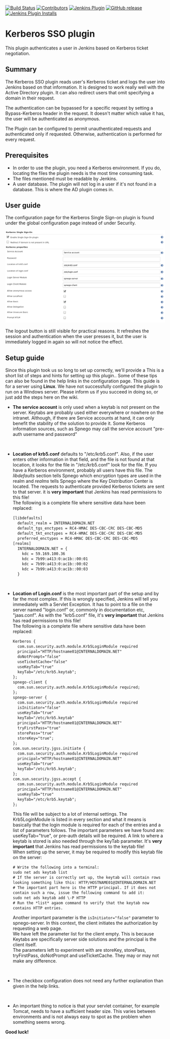[![Build Status](https://ci.jenkins.io/job/Plugins/job/kerberos-sso-plugin/job/master/badge/icon)](https://ci.jenkins.io/job/Plugins/job/kerberos-sso-plugin/job/master/)
[![Contributors](https://img.shields.io/github/contributors/jenkinsci/kerberos-sso-plugin.svg)](https://github.com/jenkinsci/kerberos-sso-plugin/graphs/contributors)
[![Jenkins Plugin](https://img.shields.io/jenkins/plugin/v/kerberos-sso.svg)](https://plugins.jenkins.io/kerberos-sso)
[![GitHub release](https://img.shields.io/github/release/jenkinsci/kerberos-sso-plugin.svg?label=changelog)](https://github.com/jenkinsci/kerberos-sso-plugin/releases/latest)
[![Jenkins Plugin Installs](https://img.shields.io/jenkins/plugin/i/kerberos-sso.svg?color=blue)](https://plugins.jenkins.io/kerberos-sso)

# Kerberos SSO plugin

This plugin authenticates a user in Jenkins based on Kerberos ticket negotiation.

## Summary

The Kerberos SSO plugin reads user's Kerberos ticket and logs the user
into Jenkins based on that information. It is designed to work really well with
the Active Directory plugin. It can also redirect users that omit specifying 
a domain in their request.

The authentication can be bypassed for a specific request by setting a
Bypass-Kerberos header in the request. It doesn't matter which value it
has, the user will be authenticated as anonymous.

The Plugin can be configured to permit unauthenticated requests and
authenticated only if requested. Otherwise, authentication is performed
for every request.

## Prerequisites

-   In order to use the plugin, you need a Kerberos environment. If you
    do, locating the files the plugin needs is the most time consuming
    task.
-   The files mentioned must be readable by Jenkins.
-   A user database. The plugin will not log in a user if it's not found
    in a database. This is where the AD plugin comes in.

## User guide

The configuration page for the Kerberos Single Sign-on plugin is found under
the global configuration page instead of under Security.

![](docs/images/kerberos-sso-config.png)

The logout button is still visible for practical reasons. It refreshes
the session and authentication when the user presses it, but the user
is immediately logged in again so will not notice the effect.

## Setup guide

Since this plugin took us so long to set up correctly, we'll provide a
This is a short list of steps and hints for setting up this plugin.. Some of
these tips can also be found in the help links in the configuration
page. This guide is for a server using **Linux**. We have not
successfully configured the plugin to run on a Windows server. Please
inform us if you succeed in doing so, or just add the steps here on the
wiki.

-   **The service account** is only used when a keytab is not present on
    the server. Keytabs are probably used either everywhere or nowhere
    on the intranet. Although, if there are Service accounts at hand, it
    can only benefit the stability of the solution to provide it. Some
    Kerberos information sources, such as Spnego may call the service
    account "pre-auth username and password"

&nbsp;

-   **Location of krb5.conf** defaults to "/etc/krb5.conf". Also, if the
    user enters other information in that field, and the file is not
    found at that location, it looks for the file in "/etc/krb5.conf"
    look for the file. If you have a Kerberos environment, probably all
    users have this file. The *libdefaults* section tells Spnego which
    encryption types are used in the realm and *realms* tells Spnego
    where the Key Distribution Center is located. The requests to
    authenticate provided Kerberos tickets are sent to that server. it
    is **very important** that Jenkins has read permissions to this
    file!  
    The following is a complete file where sensitive data have been
    replaced:

    ``` syntaxhighlighter-pre
    [libdefaults]
      default_realm = INTERNALDOMAIN.NET
      default_tgs_enctypes = RC4-HMAC DES-CBC-CRC DES-CBC-MD5
      default_tkt_enctypes = RC4-HMAC DES-CBC-CRC DES-CBC-MD5
      preferred_enctypes = RC4-HMAC DES-CBC-CRC DES-CBC-MD5
    [realms]
      INTERNALDOMAIN.NET = {
        kdc = 59.169.100.36
        kdc = 7b99:a413:0:ac1b::00:01
        kdc = 7b99:a413:0:ac1b::00:02
        kdc = 7b99:a413:0:ac1b::00:03
      }
    ```

&nbsp;

-   **Location of Login.conf** is the most important part of the setup
    and by far the most complex. If this is wrongly specified, Jenkins
    will tell you immediately with a Servlet Exception. It has to point
    to a file on the server named "login.conf" or, commonly in
    documentation etc, "jaas.conf". As with the "krb5.conf" file, it's
    **very important** that Jenkins has read permissions to this file!  
    The following is a complete file where sensitive data have been
    replaced:

    ``` syntaxhighlighter-pre
    Kerberos {
      com.sun.security.auth.module.Krb5LoginModule required
      principal="HTTP/hostname01@INTERNALDOMAIN.NET"
      doNotPrompt="false"
      useTicketCache="false"
      useKeyTab="true"
      keyTab="/etc/krb5.keytab";
    };
    spnego-client {
      com.sun.security.auth.module.Krb5LoginModule required;
    };
    spnego-server {
      com.sun.security.auth.module.Krb5LoginModule required
      isInitiator="false"
      useKeyTab="true"
      keyTab="/etc/krb5.keytab"
      principal="HTTP/hostname01@INTERNALDOMAIN.NET"
      tryFirstPass="true"
      storePass="true"
      storeKey="true";
    };
    com.sun.security.jgss.initiate {
      com.sun.security.auth.module.Krb5LoginModule required
      principal="HTTP/hostname01@INTERNALDOMAIN.NET"
      useKeyTab="true"
      keyTab="/etc/krb5.keytab";
    };
    com.sun.security.jgss.accept {
      com.sun.security.auth.module.Krb5LoginModule required
      principal="HTTP/hostname01@INTERNALDOMAIN.NET"
      useKeyTab="true"
      keyTab="/etc/krb5.keytab";
    };
    ```

    This file will be subject to a lot of internal settings. The
    Krb5LoginModule is listed in every section and what it means is
    basically that the login module is required for each of the entries
    and a list of parameters follows. The important parameters we have
    found are: useKeyTab="true", or pre-auth details will be required. A
    link to where a keytab is stored is also needed through the keyTab
    parameter. It's **very important** that Jenkins has read permissions
    to the keytab file!  
    When setting up the server, it may be required to modify this keytab
    file on the server:

    ``` syntaxhighlighter-pre
    # Write the following into a terminal:
    sudo net ads keytab list
    # If the server is correctly set up, the keytab will contain rows looking something like this: HTTP/HOSTNAME01@INTERNALDOMAIN.NET
    # The important part here is the HTTP principal. If it does not contain such a row, issue the following command to add it:
    sudo net ads keytab add \-P HTTP
    # Run the *list* agaom command to verify that the keytab now contains HTTP entries.
    ```

    Another important parameter is the `isInitiator="false"` parameter to
    spnego-server. In this context, the client initiates the
    authorization by requesting a web page.  
    We have left the parameter list for the client empty. This is
    because Keytabs are specifically server side solutions and the
    principal is the client itself.  
    The parameters left to experiment with are storeKey, storePass,
    tryFirstPass, doNotPrompt and useTicketCache. They may or may not
    make any difference.

&nbsp;

-   The checkbox configuration does not need any further explanation
    than given in the help links.

&nbsp;

-   An important thing to notice is that your servlet container, for
    example Tomcat, needs to have a sufficient header size. This varies
    between environments and is not always easy to spot as the problem
    when something seems wrong.

**Good luck!**
